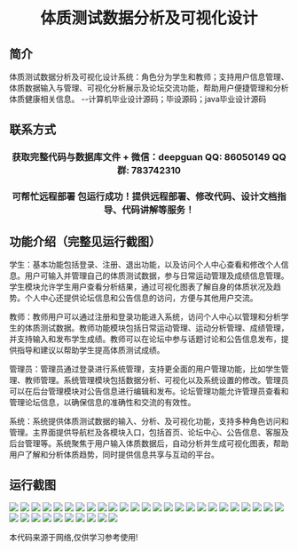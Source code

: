 <p><h1 align="center">体质测试数据分析及可视化设计</h1></p>

## 简介
体质测试数据分析及可视化设计系统：角色分为学生和教师；支持用户信息管理、体质数据输入与管理、可视化分析展示及论坛交流功能，帮助用户便捷管理和分析体质健康相关信息。    --计算机毕业设计源码；毕设源码；java毕业设计源码


## 联系方式
<p><h3 align="center">获取完整代码与数据库文件 + 微信：deepguan QQ: 86050149 QQ群: 783742310</h3></p>
<p><h3 align="center">可帮忙远程部署 包运行成功！提供远程部署、修改代码、设计文档指导、代码讲解等服务！</h3></p>

## 功能介绍（完整见运行截图）
学生：基本功能包括登录、注册、退出功能，以及访问个人中心查看和修改个人信息。用户可输入并管理自己的体质测试数据，参与日常运动管理及成绩信息管理。学生模块允许学生用户查看分析结果，通过可视化图表了解自身的体质状况及趋势。个人中心还提供论坛信息和公告信息的访问，方便与其他用户交流。

教师：教师用户可以通过注册和登录功能进入系统，访问个人中心以管理和分析学生的体质测试数据。教师功能模块包括日常运动管理、运动分析管理、成绩管理，并支持输入和发布学生成绩。教师可以在论坛中参与话题讨论和公告信息发布，提供指导和建议以帮助学生提高体质测试成绩。

管理员：管理员通过登录进行系统管理，支持更全面的用户管理功能，比如学生管理、教师管理。系统管理模块包括数据分析、可视化以及系统设置的修改。管理员可以在后台管理模块对公告信息进行编辑和发布。论坛管理功能允许管理员查看和管理论坛信息，以确保信息的准确性和交流的有效性。

系统：系统提供体质测试数据的输入、分析、及可视化功能，支持多种角色访问和管理。主界面提供导航栏及各模块入口，包括首页、论坛中心、公告信息、客服及后台管理等。系统聚焦于用户输入体质数据后，自动分析并生成可视化图表，帮助用户了解和分析体质趋势，同时提供信息共享与互动的平台。


## 运行截图
![](img/001.jpg)
![](img/002.jpg)
![](img/003.jpg)
![](img/004.jpg)
![](img/005.jpg)
![](img/006.jpg)
![](img/007.jpg)
![](img/008.jpg)
![](img/009.jpg)
![](img/010.jpg)
![](img/011.jpg)
![](img/012.jpg)
![](img/013.jpg)
![](img/014.jpg)
![](img/015.jpg)
![](img/016.jpg)
![](img/017.jpg)
![](img/018.jpg)
![](img/019.jpg)
![](img/020.jpg)
![](img/021.jpg)
![](img/022.jpg)
![](img/023.jpg)
![](img/024.jpg)
![](img/025.jpg)
![](img/026.jpg)
![](img/027.jpg)
![](img/028.jpg)
![](img/029.jpg)
![](img/030.jpg)
![](img/031.jpg)
![](img/032.jpg)
![](img/033.jpg)
![](img/034.jpg)
![](img/035.jpg)

<p>本代码来源于网络,仅供学习参考使用!</p>
